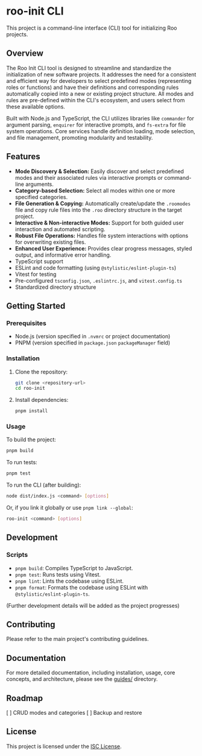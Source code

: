# roo-init CLI

This project is a command-line interface (CLI) tool for initializing Roo projects.

## Overview

The Roo Init CLI tool is designed to streamline and standardize the initialization of new software projects. It addresses the need for a consistent and efficient way for developers to select predefined modes (representing roles or functions) and have their definitions and corresponding rules automatically copied into a new or existing project structure. All modes and rules are pre-defined within the CLI's ecosystem, and users select from these available options.

Built with Node.js and TypeScript, the CLI utilizes libraries like `commander` for argument parsing, `enquirer` for interactive prompts, and `fs-extra` for file system operations. Core services handle definition loading, mode selection, and file management, promoting modularity and testability.

## Features

- **Mode Discovery & Selection:** Easily discover and select predefined modes and their associated rules via interactive prompts or command-line arguments.
- **Category-based Selection:** Select all modes within one or more specified categories.
- **File Generation & Copying:** Automatically create/update the `.roomodes` file and copy rule files into the `.roo` directory structure in the target project.
- **Interactive & Non-interactive Modes:** Support for both guided user interaction and automated scripting.
- **Robust File Operations:** Handles file system interactions with options for overwriting existing files.
- **Enhanced User Experience:** Provides clear progress messages, styled output, and informative error handling.
- TypeScript support
- ESLint and code formatting (using `@stylistic/eslint-plugin-ts`)
- Vitest for testing
- Pre-configured `tsconfig.json`, `.eslintrc.js`, and `vitest.config.ts`
- Standardized directory structure

## Getting Started

### Prerequisites

- Node.js (version specified in `.nvmrc` or project documentation)
- PNPM (version specified in `package.json` `packageManager` field)

### Installation

1.  Clone the repository:
    ```bash
    git clone <repository-url>
    cd roo-init
    ```
2.  Install dependencies:
    ```bash
    pnpm install
    ```

### Usage

To build the project:
```bash
pnpm build
```

To run tests:
```bash
pnpm test
```

To run the CLI (after building):
```bash
node dist/index.js <command> [options]
```
Or, if you link it globally or use `pnpm link --global`:
```bash
roo-init <command> [options]
```

## Development

### Scripts

- `pnpm build`: Compiles TypeScript to JavaScript.
- `pnpm test`: Runs tests using Vitest.
- `pnpm lint`: Lints the codebase using ESLint.
- `pnpm format`: Formats the codebase using ESLint with `@stylistic/eslint-plugin-ts`.

(Further development details will be added as the project progresses)

## Contributing

Please refer to the main project's contributing guidelines.

## Documentation

For more detailed documentation, including installation, usage, core concepts, and architecture, please see the [guides/](guides/) directory.

## Roadmap

[ ] CRUD modes and categories
[ ] Backup and restore

## License

This project is licensed under the [ISC License](LICENSE).